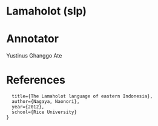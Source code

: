 # Lamaholot (slp)

# Annotator

Yustinus Ghanggo Ate

# References

```@phdthesis{nagaya2012lamaholot,
  title={The Lamaholot language of eastern Indonesia},
  author={Nagaya, Naonori},
  year={2012},
  school={Rice University}
}

```
